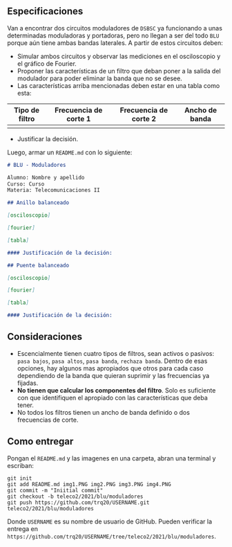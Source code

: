 ## Especificaciones

Van a encontrar dos circuitos moduladores de `DSBSC` ya funcionando a unas determinadas moduladoras y portadoras, pero no llegan a ser del todo `BLU` porque aún tiene ambas bandas laterales. A partir de estos circuitos deben:

- Simular ambos circuitos y observar las mediciones en el osciloscopio y el gráfico de Fourier.
- Proponer las características de un filtro que deban poner a la salida del modulador para poder eliminar la banda que no se desee.
- Las características arriba mencionadas deben estar en una tabla como esta:

| Tipo de filtro | Frecuencia de corte 1 | Frecuencia de corte 2 | Ancho de banda |
| -------------- | --------------------- | --------------------- | -------------- |
|                |                       |                       |                |

- Justificar la decisión.

Luego, armar un `README.md` con lo siguiente:

```markdown
# BLU - Moduladores

Alumno: Nombre y apellido
Curso: Curso
Materia: Telecomunicaciones II

## Anillo balanceado

[osciloscopio]

[fourier]

[tabla]

#### Justificación de la decisión:

## Puente balanceado

[osciloscopio]

[fourier]

[tabla]

#### Justificación de la decisión:
```

## Consideraciones

- Escencialmente tienen cuatro tipos de filtros, sean activos o pasivos: `pasa bajos`, `pasa altos`, `pasa banda`, `rechaza banda`. Dentro de esas opciones, hay algunos mas apropiados que otros para cada caso dependiendo de la banda que quieran suprimir y las frecuencias ya fijadas.
- **No tienen que calcular los componentes del filtro**. Solo es suficiente con que identifiquen el apropiado con las características que deba tener.
- No todos los filtros tienen un ancho de banda definido o dos frecuencias de corte.

## Como entregar

Pongan el `README.md` y las imagenes en una carpeta, abran una terminal y escriban:

```
git init
git add README.md img1.PNG img2.PNG img3.PNG img4.PNG
git commit -m "Iniitial commit"
git checkout -b teleco2/2021/blu/moduladores
git push https://github.com/trq20/USERNAME.git teleco2/2021/blu/moduladores
```

Donde `USERNAME` es su nombre de usuario de GitHub. Pueden verificar la entrega en `https://github.com/trq20/USERNAME/tree/teleco2/2021/blu/moduladores`.
